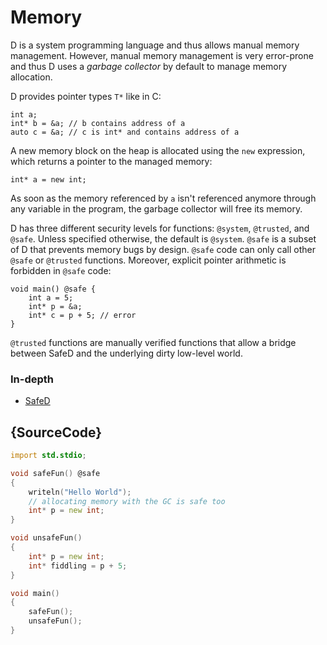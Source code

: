 # Memory

D is a system programming language and thus allows manual
memory management. However, manual memory management is very error-prone
and thus D uses a *garbage collector* by default to manage memory allocation.

D provides pointer types `T*` like in C:

    int a;
    int* b = &a; // b contains address of a
    auto c = &a; // c is int* and contains address of a

A new memory block on the heap is allocated using the
`new` expression, which returns a pointer to the managed
memory:

    int* a = new int;

As soon as the memory referenced by `a` isn't referenced anymore
through any variable in the program, the garbage collector
will free its memory.

D has three different security levels for functions: `@system`, `@trusted`, and `@safe`.
Unless specified otherwise, the default is `@system`.
`@safe` is a subset of D that prevents memory bugs by design.
`@safe` code can only call other `@safe` or `@trusted` functions.
Moreover, explicit pointer arithmetic is forbidden in `@safe` code:

    void main() @safe {
        int a = 5;
        int* p = &a;
        int* c = p + 5; // error
    }

`@trusted` functions are manually verified functions that allow a bridge between SafeD and the underlying dirty low-level world.

### In-depth

* [SafeD](https://dlang.org/safed.html)

## {SourceCode}

```d
import std.stdio;

void safeFun() @safe
{
    writeln("Hello World");
    // allocating memory with the GC is safe too
    int* p = new int;
}

void unsafeFun()
{
    int* p = new int;
    int* fiddling = p + 5;
}

void main()
{
    safeFun();
    unsafeFun();
}
```
